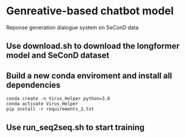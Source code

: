 # Genreative-based chatbot model
Reponse generation dialogue system on SeConD data

## Use download.sh to download the longformer model and SeConD dataset

## Build a new conda enviroment and install all dependencies
```
conda create -n Virus_Helper python=3.8
conda activate Virus_Helper
pip install -r requirements_2.txt

```

## Use run_seq2seq.sh to start training
